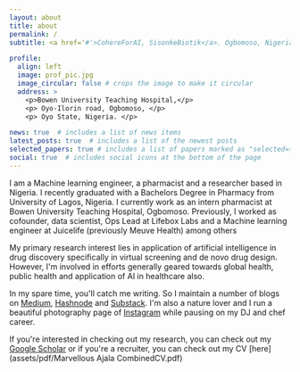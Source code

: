```yaml
---
layout: about
title: about
permalink: /
subtitle: <a href='#'>CohereForAI, SisonkeBiotik</a>. Ogbomoso, Nigeria.

profile:
  align: left
  image: prof_pic.jpg
  image_circular: false # crops the image to make it circular
  address: >
    <p>Bowen University Teaching Hospital,</p>
    <p> Oyo-Ilorin road, Ogbomoso, </p>
    <p> Oyo State, Nigeria. </p>

news: true  # includes a list of news items
latest_posts: true  # includes a list of the newest posts
selected_papers: true # includes a list of papers marked as "selected={true}"
social: true  # includes social icons at the bottom of the page
---
```


I am a Machine learning engineer, a pharmacist and a researcher based in Nigeria.
I recently graduated with a Bachelors Degree in Pharmacy from University of Lagos, Nigeria. I currently work as an intern pharmacist at Bowen University Teaching Hospital, Ogbomoso. Previously, I worked as cofounder, data scientist, Ops Lead at Lifebox Labs and a Machine learning engineer at Juicelife (previously Meuve Health) among others  

My primary research interest lies in application of artificial intelligence in drug discovery specifically in virtual screening and de novo drug design. However, I'm involved in efforts generally geared towards global health, public health and application of AI in healthcare also.

In my spare time, you'll catch me writing. So I maintain a number of blogs on [Medium](https://madeofajala.medium.com), [Hashnode](https://madeofajala.hashnode.dev) and [Substack](https://the-continum.substack.com). I'm also a nature lover and I run a beautiful photography page of [Instagram](https://instagram.com/shotsbymarve) while pausing on my DJ and chef career.

If you're interested in checking out my research, you can check out my [Google Scholar](https://scholar.google.com/marvellousajala) or if you're a recruiter, you can check out my CV [here](assets/pdf/Marvellous Ajala CombinedCV.pdf) 
